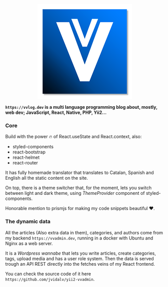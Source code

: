 
<p align="center">
  <img src="https://github.com/jvidalv/react-vvlog/blob/master/public/logo-github.png?raw=true">
</p>

**``https://vvlog.dev`` is a multi language programming blog about, mostly, web dev; JavaScript, React, Native, PHP, Yii2...**

### Core

Build with the power 🔥 of React.useState and React.context, also:

- styled-components
- react-bootstrap
- react-helmet  
- react-router

It has fully homemade translator that translates to Catalan, Spanish and English all the static content on the site.

On top, there is a theme switcher that, for the moment, lets you switch between light and dark theme, using _ThemeProvider_
component of styled-components.

Honorable mention to prismjs for making my code snippets beautiful ♥. 

### The dynamic data

All the articles (Also extra data in them), categories, and authors come from my backend `https://vvadmin.dev`, running
in a docker with Ubuntu and Nginx as a web server. 

It is a _Wordpress wannabe_ that lets you write articles, create categories, tags, upload media and has a user role system.
Then the data is served trough an API REST directly into the fetches veins of my React frontend. 

You can check the source code of it here `https://github.com/jvidalv/yii2-vvadmin`. 
